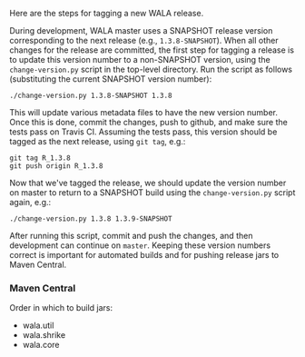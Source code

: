Here are the steps for tagging a new WALA release.

During development, WALA master uses a SNAPSHOT release version corresponding to the next release (e.g., `1.3.8-SNAPSHOT`).  When all other changes for the release are committed, the first step for tagging a release is to update this version number to a non-SNAPSHOT version, using the `change-version.py` script in the top-level directory.  Run the script as follows (substituting the current SNAPSHOT version number):
```
./change-version.py 1.3.8-SNAPSHOT 1.3.8
```
This will update various metadata files to have the new version number.  Once this is done, commit the changes, push to github, and make sure the tests pass on Travis CI.  Assuming the tests pass, this version should be tagged as the next release, using `git tag`, e.g.:
```
git tag R_1.3.8
git push origin R_1.3.8
```
Now that we've tagged the release, we should update the version number on master to return to a SNAPSHOT build using the `change-version.py` script again, e.g.:
```
./change-version.py 1.3.8 1.3.9-SNAPSHOT
```
After running this script, commit and push the changes, and then development can continue on `master`.  Keeping these version numbers correct is important for automated builds and for pushing release jars to Maven Central.

### Maven Central

Order in which to build jars:
* wala.util
* wala.shrike
* wala.core 